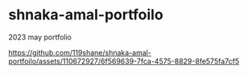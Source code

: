 # shnaka-amal-portfoilo
2023 may portfolio

https://github.com/119shane/shnaka-amal-portfoilo/assets/110672927/6f569639-7fca-4575-8829-8fe575fa7cf5

